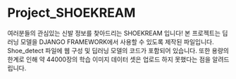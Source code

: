 # Project_SHOEKREAM
여러분들의 관심있는 신발 정보를 찾아드리는 SHOEKREAM 입니다!
본 프로젝트는 딥러닝 모델을 DJANGO FRAMEWORK에서 사용할 수 있도록 제작된 파일입니다. 
Shoe_detect 파일에 웹 구성 및 딥러닝 모델의 코드가 포함되어 있습니다. 
또한 용량의 한계로 인해 약 44000장의 학습 이미지 데이터 셋은 업로드 하지 못했다는 점을 알려드립니다. 
